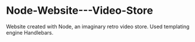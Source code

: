 # Node-Website---Video-Store
Website created with Node, an imaginary retro video store. Used templating engine Handlebars.
